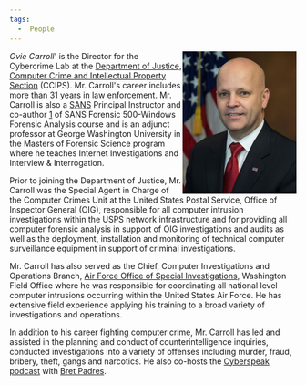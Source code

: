 ```yaml
---
tags:
  -  People
---
```

<img src="../assets/images/400px-OLC.jpeg" title="OLC.jpg" width="200" alt="OLC.jpg" align="right" />*Ovie
Carroll*' is the Director for the Cybercrime Lab at the [Department of
Justice, Computer Crime and Intellectual Property
Section](department_of_justice_computer_crime_and_intellectual_property_section.md)
(CCIPS). Mr. Carroll's career includes more than 31 years in law
enforcement. Mr. Carroll is also a [SANS](sans.md) Principal
Instructor and co-author
[1](https://www.sans.org/instructors/ovie-carroll) of SANS Forensic
500-Windows Forensic Analysis course and is an adjunct professor at George Washington
University in the Masters of Forensic Science program where he teaches Internet Investigations and
Interview & Interrogation.

Prior to joining the Department of Justice, Mr. Carroll was the Special
Agent in Charge of the Computer Crimes Unit at the United States Postal
Service, Office of Inspector General (OIG), responsible for all computer
intrusion investigations within the USPS network infrastructure and for
providing all computer forensic analysis in support of OIG
investigations and audits as well as the deployment, installation and
monitoring of technical computer surveillance equipment in support of
criminal investigations.

Mr. Carroll has also served as the Chief, Computer Investigations and
Operations Branch, [Air Force Office of Special
Investigations](air_force_office_of_special_investigations.md),
Washington Field Office where he was responsible for coordinating all
national level computer intrusions occurring within the United States
Air Force. He has extensive field experience applying his training to a
broad variety of investigations and operations.

In addition to his career fighting computer crime, Mr. Carroll has led
and assisted in the planning and conduct of counterintelligence
inquiries, conducted investigations into a variety of offenses including
murder, fraud, bribery, theft, gangs and narcotics. He also co-hosts the
[Cyberspeak podcast](cyberspeak_podcast.md) with [Bret
Padres](bret_padres.md).

